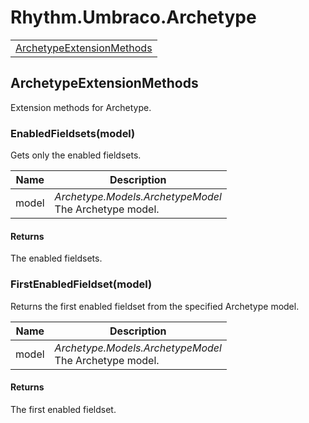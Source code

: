 # Rhythm.Umbraco.Archetype

<table>
<tbody>
<tr>
<td><a href="#archetypeextensionmethods">ArchetypeExtensionMethods</a></td>
</tr>
</tbody>
</table>


## ArchetypeExtensionMethods

Extension methods for Archetype.

### EnabledFieldsets(model)

Gets only the enabled fieldsets.

| Name | Description |
| ---- | ----------- |
| model | *Archetype.Models.ArchetypeModel*<br>The Archetype model. |

#### Returns

The enabled fieldsets.

### FirstEnabledFieldset(model)

Returns the first enabled fieldset from the specified Archetype model.

| Name | Description |
| ---- | ----------- |
| model | *Archetype.Models.ArchetypeModel*<br>The Archetype model. |

#### Returns

The first enabled fieldset.
